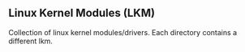 Linux Kernel Modules (LKM)
--------------------------
Collection of linux kernel modules/drivers.
Each directory contains a different lkm.
